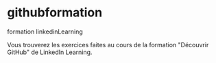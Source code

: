 # githubformation
formation linkedinLearning

Vous trouverez les exercices faites au cours de la formation "Découvrir GitHub" de LinkedIn Learning.
